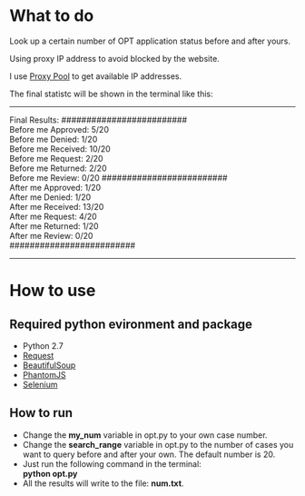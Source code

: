 
# What to do
Look up a certain number of OPT application status before and after yours.

Using proxy IP address to avoid blocked by the website.

I use [Proxy Pool](https://github.com/mightyvoice/Proxy-Pool) to get available IP addresses.

The final statistc will be shown in the terminal like this:
***
Final Results: 
#########################  
Before me Approved: 5/20   
Before me Denied: 1/20   
Before me Received: 10/20   
Before me Request: 2/20   
Before me Returned: 2/20   
Before me Review: 0/20 
#########################  
After me Approved: 1/20   
After me Denied: 1/20   
After me Received: 13/20   
After me Request: 4/20   
After me Returned: 1/20   
After me Review: 0/20    
######################### 
***

# How to use

## Required python evironment and package
* Python 2.7
* [Request](http://docs.python-requests.org/en/master/)
* [BeautifulSoup](https://www.crummy.com/software/BeautifulSoup/)
* [PhantomJS](http://phantomjs.org/)
* [Selenium](http://selenium-python.readthedocs.io/)

## How to run

* Change the **my_num** variable in opt.py to your own case number. 
* Change the **search_range** variable in opt.py to the number of cases you want to query before and after your own. The default number is 20.
* Just run the following command in the terminal:  
**python opt.py**
* All the results will write to the file: **num.txt**.
